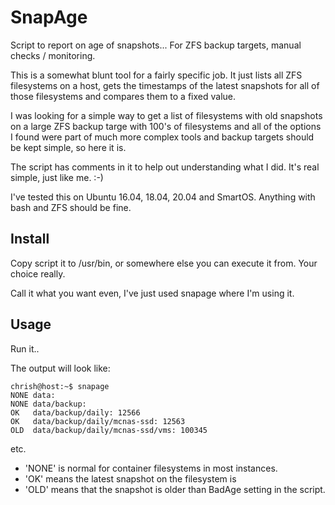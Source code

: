 # SnapAge

Script to report on age of snapshots...  For ZFS backup targets, manual checks / monitoring.

This is a somewhat blunt tool for a  fairly specific job.  It just lists all ZFS filesystems on a host, gets the timestamps of the latest snapshots for all of those filesystems and compares them to a fixed value.

I was looking for a simple way to get a list of filesystems with old snapshots on a large ZFS backup targe with 100's of filesystems and all of the options I found were part of much more complex tools and backup targets should be kept simple, so here it is.

The script has comments in it to help out understanding what I did.  It's real simple, just like me. :-)

I've tested this on Ubuntu 16.04, 18.04, 20.04 and SmartOS.  Anything with bash and ZFS should be fine.

## Install

Copy script it to /usr/bin, or somewhere else you can execute it from. Your choice really.

Call it what you want even, I've just used snapage where I'm using it.

## Usage

Run it..

The output will look like:

```
chrish@host:~$ snapage
NONE data: 
NONE data/backup: 
OK   data/backup/daily: 12566
OK   data/backup/daily/mcnas-ssd: 12563
OLD  data/backup/daily/mcnas-ssd/vms: 100345
```

etc.
 * 'NONE' is normal for container filesystems in most instances.
 * 'OK' means the latest snapshot on the filesystem is 
 * 'OLD' means that the snapshot is older than BadAge setting in the script.

